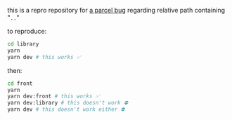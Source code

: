 this is a repro repository for [a parcel bug](https://github.com/parcel-bundler/parcel/issues/7493) regarding relative path containing "`..`"

to reproduce:
```sh
cd library
yarn
yarn dev # this works ✅
```

then:
```sh
cd front
yarn
yarn dev:front # this works ✅
yarn dev:library # this doesn't work ⛔
yarn dev # this doesn't work either ⛔

```
